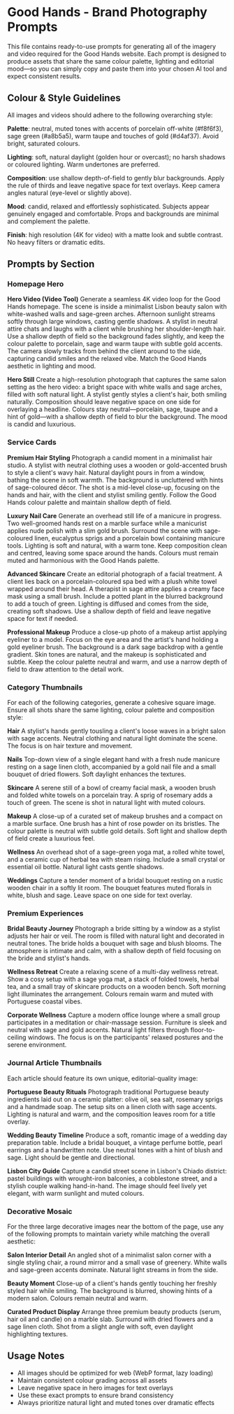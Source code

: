 # Good Hands - Brand Photography Prompts

This file contains ready-to-use prompts for generating all of the imagery and video required for the Good Hands website. Each prompt is designed to produce assets that share the same colour palette, lighting and editorial mood—so you can simply copy and paste them into your chosen AI tool and expect consistent results.

## Colour & Style Guidelines

All images and videos should adhere to the following overarching style:

**Palette**: neutral, muted tones with accents of porcelain off-white (#f8f6f3), sage green (#a8b5a5), warm taupe and touches of gold (#d4af37). Avoid bright, saturated colours.

**Lighting**: soft, natural daylight (golden hour or overcast); no harsh shadows or coloured lighting. Warm undertones are preferred.

**Composition**: use shallow depth-of-field to gently blur backgrounds. Apply the rule of thirds and leave negative space for text overlays. Keep camera angles natural (eye-level or slightly above).

**Mood**: candid, relaxed and effortlessly sophisticated. Subjects appear genuinely engaged and comfortable. Props and backgrounds are minimal and complement the palette.

**Finish**: high resolution (4K for video) with a matte look and subtle contrast. No heavy filters or dramatic edits.

## Prompts by Section

### Homepage Hero

**Hero Video (Video Tool)**
Generate a seamless 4K video loop for the Good Hands homepage. The scene is inside a minimalist Lisbon beauty salon with white-washed walls and sage-green arches. Afternoon sunlight streams softly through large windows, casting gentle shadows. A stylist in neutral attire chats and laughs with a client while brushing her shoulder-length hair. Use a shallow depth of field so the background fades slightly, and keep the colour palette to porcelain, sage and warm taupe with subtle gold accents. The camera slowly tracks from behind the client around to the side, capturing candid smiles and the relaxed vibe. Match the Good Hands aesthetic in lighting and mood.

**Hero Still**
Create a high-resolution photograph that captures the same salon setting as the hero video: a bright space with white walls and sage arches, filled with soft natural light. A stylist gently styles a client's hair, both smiling naturally. Composition should leave negative space on one side for overlaying a headline. Colours stay neutral—porcelain, sage, taupe and a hint of gold—with a shallow depth of field to blur the background. The mood is candid and luxurious.

### Service Cards

**Premium Hair Styling**
Photograph a candid moment in a minimalist hair studio. A stylist with neutral clothing uses a wooden or gold-accented brush to style a client's wavy hair. Natural daylight pours in from a window, bathing the scene in soft warmth. The background is uncluttered with hints of sage-coloured décor. The shot is a mid-level close-up, focusing on the hands and hair, with the client and stylist smiling gently. Follow the Good Hands colour palette and maintain shallow depth of field.

**Luxury Nail Care**
Generate an overhead still life of a manicure in progress. Two well-groomed hands rest on a marble surface while a manicurist applies nude polish with a slim gold brush. Surround the scene with sage-coloured linen, eucalyptus sprigs and a porcelain bowl containing manicure tools. Lighting is soft and natural, with a warm tone. Keep composition clean and centred, leaving some space around the hands. Colours must remain muted and harmonious with the Good Hands palette.

**Advanced Skincare**
Create an editorial photograph of a facial treatment. A client lies back on a porcelain-coloured spa bed with a plush white towel wrapped around their head. A therapist in sage attire applies a creamy face mask using a small brush. Include a potted plant in the blurred background to add a touch of green. Lighting is diffused and comes from the side, creating soft shadows. Use a shallow depth of field and leave negative space for text if needed.

**Professional Makeup**
Produce a close-up photo of a makeup artist applying eyeliner to a model. Focus on the eye area and the artist's hand holding a gold eyeliner brush. The background is a dark sage backdrop with a gentle gradient. Skin tones are natural, and the makeup is sophisticated and subtle. Keep the colour palette neutral and warm, and use a narrow depth of field to draw attention to the detail work.

### Category Thumbnails

For each of the following categories, generate a cohesive square image. Ensure all shots share the same lighting, colour palette and composition style:

**Hair**
A stylist's hands gently tousling a client's loose waves in a bright salon with sage accents. Neutral clothing and natural light dominate the scene. The focus is on hair texture and movement.

**Nails**
Top-down view of a single elegant hand with a fresh nude manicure resting on a sage linen cloth, accompanied by a gold nail file and a small bouquet of dried flowers. Soft daylight enhances the textures.

**Skincare**
A serene still of a bowl of creamy facial mask, a wooden brush and folded white towels on a porcelain tray. A sprig of rosemary adds a touch of green. The scene is shot in natural light with muted colours.

**Makeup**
A close-up of a curated set of makeup brushes and a compact on a marble surface. One brush has a hint of rose powder on its bristles. The colour palette is neutral with subtle gold details. Soft light and shallow depth of field create a luxurious feel.

**Wellness**
An overhead shot of a sage-green yoga mat, a rolled white towel, and a ceramic cup of herbal tea with steam rising. Include a small crystal or essential oil bottle. Natural light casts gentle shadows.

**Weddings**
Capture a tender moment of a bridal bouquet resting on a rustic wooden chair in a softly lit room. The bouquet features muted florals in white, blush and sage. Leave space on one side for text overlay.

### Premium Experiences

**Bridal Beauty Journey**
Photograph a bride sitting by a window as a stylist adjusts her hair or veil. The room is filled with natural light and decorated in neutral tones. The bride holds a bouquet with sage and blush blooms. The atmosphere is intimate and calm, with a shallow depth of field focusing on the bride and stylist's hands.

**Wellness Retreat**
Create a relaxing scene of a multi-day wellness retreat. Show a cosy setup with a sage yoga mat, a stack of folded towels, herbal tea, and a small tray of skincare products on a wooden bench. Soft morning light illuminates the arrangement. Colours remain warm and muted with Portuguese coastal vibes.

**Corporate Wellness**
Capture a modern office lounge where a small group participates in a meditation or chair-massage session. Furniture is sleek and neutral with sage and gold accents. Natural light filters through floor-to-ceiling windows. The focus is on the participants' relaxed postures and the serene environment.

### Journal Article Thumbnails

Each article should feature its own unique, editorial-quality image:

**Portuguese Beauty Rituals**
Photograph traditional Portuguese beauty ingredients laid out on a ceramic platter: olive oil, sea salt, rosemary sprigs and a handmade soap. The setup sits on a linen cloth with sage accents. Lighting is natural and warm, and the composition leaves room for a title overlay.

**Wedding Beauty Timeline**
Produce a soft, romantic image of a wedding day preparation table. Include a bridal bouquet, a vintage perfume bottle, pearl earrings and a handwritten note. Use neutral tones with a hint of blush and sage. Light should be gentle and directional.

**Lisbon City Guide**
Capture a candid street scene in Lisbon's Chiado district: pastel buildings with wrought-iron balconies, a cobblestone street, and a stylish couple walking hand-in-hand. The image should feel lively yet elegant, with warm sunlight and muted colours.

### Decorative Mosaic

For the three large decorative images near the bottom of the page, use any of the following prompts to maintain variety while matching the overall aesthetic:

**Salon Interior Detail**
An angled shot of a minimalist salon corner with a single styling chair, a round mirror and a small vase of greenery. White walls and sage-green accents dominate. Natural light streams in from the side.

**Beauty Moment**
Close-up of a client's hands gently touching her freshly styled hair while smiling. The background is blurred, showing hints of a modern salon. Colours remain neutral and warm.

**Curated Product Display**
Arrange three premium beauty products (serum, hair oil and candle) on a marble slab. Surround with dried flowers and a sage linen cloth. Shot from a slight angle with soft, even daylight highlighting textures.

## Usage Notes

- All images should be optimized for web (WebP format, lazy loading)
- Maintain consistent colour grading across all assets
- Leave negative space in hero images for text overlays
- Use these exact prompts to ensure brand consistency
- Always prioritize natural light and muted tones over dramatic effects

